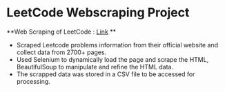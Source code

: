 # LeetCode Webscraping Project

**Web Scraping of LeetCode : [Link]([https://jovian.com/joyeshm999/leetcode-final-1](https://jovian.com/joyeshm999/leetcode-final-1)) **

* Scraped Leetcode problems information from their official website and collect data from 2700+ pages.
* Used Selenium to dynamically load the page and scrape the HTML, BeautifulSoup to manipulate and refine the HTML data.
* The scrapped data was stored in a CSV file to be accessed for processing.
